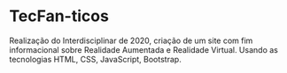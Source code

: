 # TecFan-ticos
Realização do Interdisciplinar de 2020, criação de um site com fim informacional sobre Realidade Aumentada e Realidade Virtual.  Usando as tecnologias HTML, CSS, JavaScript, Bootstrap.
